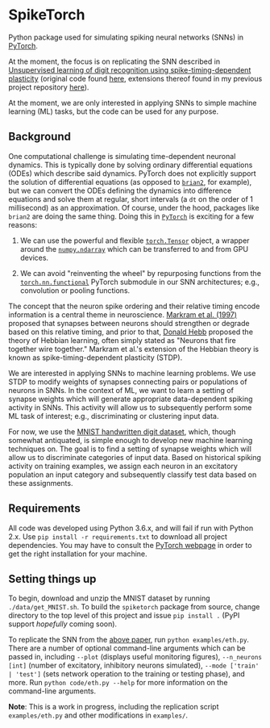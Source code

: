 # SpikeTorch

Python package used for simulating spiking neural networks (SNNs) in [PyTorch](http://pytorch.org/).

At the moment, the focus is on replicating the SNN described in [Unsupervised learning of digit recognition using spike-timing-dependent plasticity](https://www.frontiersin.org/articles/10.3389/fncom.2015.00099/full#) (original code found [here](https://github.com/peter-u-diehl/stdp-mnist), extensions thereof found in my previous project repository [here](https://github.com/djsaunde/stdp-mnist)).

At the moment, we are only interested in applying SNNs to simple machine learning (ML) tasks, but the code can be used for any purpose.

## Background

One computational challenge is simulating time-dependent neuronal dynamics. This is typically done by solving ordinary differential equations (ODEs) which describe said dynamics. PyTorch does not explicitly support the solution of differential equations (as opposed to [`brian2`](https://github.com/brian-team/brian2), for example), but we can convert the ODEs defining the dynamics into difference equations and solve them at regular, short intervals (a `dt` on the order of 1 millisecond) as an approximation. Of course, under the hood, packages like `brian2` are doing the same thing. Doing this in [`PyTorch`](http://pytorch.org/) is exciting for a few reasons:

1. We can use the powerful and flexible [`torch.Tensor`](http://pytorch.org/) object, a wrapper around the [`numpy.ndarray`](https://docs.scipy.org/doc/numpy-1.13.0/reference/generated/numpy.ndarray.html) which can be transferred to and from GPU devices.

2. We can avoid "reinventing the wheel" by repurposing functions from the [`torch.nn.functional`](http://pytorch.org/docs/master/nn.html#torch-nn-functional) PyTorch submodule in our SNN architectures; e.g., convolution or pooling functions.

The concept that the neuron spike ordering and their relative timing encode information is a central theme in neuroscience. [Markram et al. (1997)](http://www.caam.rice.edu/~caam415/lec_gab/g4/markram_etal98.pdf) proposed that synapses between neurons should strengthen or degrade based on this relative timing, and prior to that, [Donald Hebb](https://en.wikipedia.org/wiki/Donald_O._Hebb) proposed the theory of Hebbian learning, often simply stated as "Neurons that fire together wire together." Markram et al.'s extension of the Hebbian theory is known as spike-timing-dependent plasticity (STDP).

We are interested in applying SNNs to machine learning problems. We use STDP to modify weights of synapses connecting pairs or populations of neurons in SNNs. In the context of ML, we want to learn a setting of synapse weights which will generate appropriate data-dependent spiking activity in SNNs. This activity will allow us to subsequently perform some ML task of interest; e.g., discriminating or clustering input data.

For now, we use the [MNIST handwritten digit dataset](http://yann.lecun.com/exdb/mnist/), which, though somewhat antiquated, is simple enough to develop new machine learning techniques on. The goal is to find a setting of synapse weights which will allow us to discriminate categories of input data. Based on historical spiking activity on training examples, we assign each neuron in an excitatory population an input category and subsequently classify test data based on these assignments.

## Requirements

All code was developed using Python 3.6.x, and will fail if run with Python 2.x. Use `pip install -r requirements.txt` to download all project dependencies. You may have to consult the [PyTorch webpage](http://pytorch.org/) in order to get the right installation for your machine. 

## Setting things up

To begin, download and unzip the MNIST dataset by running `./data/get_MNIST.sh`. To build the `spiketorch` package from source, change directory to the top level of this project and issue `pip install .` (PyPI support *hopefully* coming soon).

To replicate the SNN from the [above paper](https://www.frontiersin.org/articles/10.3389/fncom.2015.00099/full#), run `python examples/eth.py`. There are a number of optional command-line arguments which can be passed in, including `--plot` (displays useful monitoring figures), `--n_neurons [int]` (number of excitatory, inhibitory neurons simulated), `--mode ['train' | 'test']` (sets network operation to the training or testing phase), and more. Run `python code/eth.py --help` for more information on the command-line arguments.

__Note__: This is a work in progress, including the replication script `examples/eth.py` and other modifications in `examples/`.

